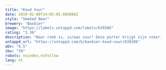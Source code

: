 ```yaml
---
title: "Koud Vuur"
date: 2019-02-08T14:05:05.605086Z
style: "Smoked Beer"
brewery: "Baxbier"
image: "https://labels.untappd.com/labels/639286"
rating: "3.36"
description: "Waar rook is, is/was vuur! Deze porter krijgt zijn rokerige karakter door het gebruik van gerookte en gebrande mouten. Een donker bier om rustig voor te gaan zitten en lekker van te genieten. Bij een zomers kampvuur, voor de open haard als de dagen korter worden of gewoon omdat hij lekker is."
untappd_url: "https://untappd.com/b/baxbier-koud-vuur/639286"
abv: "6.5"
ibu: "38"
robots: noindex,nofollow
lang: nl
---
```

